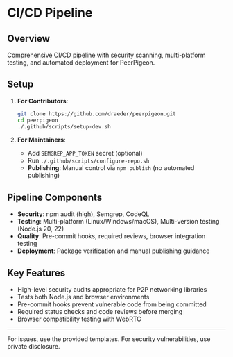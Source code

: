 # CI/CD Pipeline

## Overview

Comprehensive CI/CD pipeline with security scanning, multi-platform testing, and automated deployment for PeerPigeon.

## Setup

1. **For Contributors**:
   ```bash
   git clone https://github.com/draeder/peerpigeon.git
   cd peerpigeon
   ./.github/scripts/setup-dev.sh
   ```

2. **For Maintainers**:
   - Add `SEMGREP_APP_TOKEN` secret (optional)
   - Run `./.github/scripts/configure-repo.sh`
   - **Publishing**: Manual control via `npm publish` (no automated publishing)

## Pipeline Components

- **Security**: npm audit (high), Semgrep, CodeQL
- **Testing**: Multi-platform (Linux/Windows/macOS), Multi-version testing (Node.js 20, 22)
- **Quality**: Pre-commit hooks, required reviews, browser integration testing
- **Deployment**: Package verification and manual publishing guidance

## Key Features

- High-level security audits appropriate for P2P networking libraries
- Tests both Node.js and browser environments
- Pre-commit hooks prevent vulnerable code from being committed
- Required status checks and code reviews before merging
- Browser compatibility testing with WebRTC

---

For issues, use the provided templates. For security vulnerabilities, use private disclosure.
